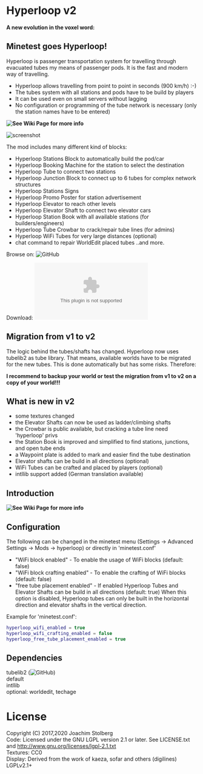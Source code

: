 # Hyperloop v2

**A new evolution in the voxel word:**

## Minetest goes Hyperloop!

Hyperloop is passenger transportation system for travelling through evacuated tubes my means of passenger pods.
It is the fast and modern way of travelling.
* Hyperloop allows travelling from point to point in seconds (900 km/h) :-)
* The tubes system with all stations and pods have to be build by players
* It can be used even on small servers without lagging
* No configuration or programming of the tube network is necessary (only the station names have to be entered)


**![See Wiki Page for more info](https://github.com/joe7575/Minetest-Hyperloop/wiki)**

![screenshot](https://github.com/joe7575/Minetest-Hyperloop/blob/master/screenshot.png)


The mod includes many different kind of blocks:
- Hyperloop Stations Block to automatically build the pod/car
- Hyperloop Booking Machine for the station to select the destination
- Hyperloop Tube to connect two stations
- Hyperloop Junction Block to connect up to 6 tubes for complex network structures
- Hyperloop Stations Signs
- Hyperloop Promo Poster for station advertisement
- Hyperloop Elevator to reach other levels
- Hyperloop Elevator Shaft to connect two elevator cars 
- Hyperloop Station Book with all available stations (for builders/engineers)
- Hyperloop Tube Crowbar to crack/repair tube lines (for admins)
- Hyperloop WiFi Tubes for very large distances (optional)
- chat command to repair WorldEdit placed tubes
..and more.


Browse on: ![GitHub](https://github.com/joe7575/Minetest-Hyperloop)

Download: ![GitHub](https://github.com/joe7575/Minetest-Hyperloop/archive/master.zip)


## Migration from v1 to v2
The logic behind the tubes/shafts has changed. Hyperloop now uses tubelib2 as tube library.
That means, available worlds have to be migrated for the new tubes. This is done automatically but
has some risks. Therefore:

**I recommend to backup your world or test the migration from v1 to v2 on a copy of your world!!!**


## What is new in v2
- some textures changed
- the Elevator Shafts can now be used as ladder/climbing shafts
- the Crowbar is public available, but cracking a tube line need 'hyperloop' privs
- the Station Book is improved and simplified to find stations, junctions, and open tube ends
- a Waypoint plate is added to mark and easier find the tube destination
- Elevator shafts can be build in all directions (optional)
- WiFi Tubes can be crafted and placed by players (optional)
- intllib support added (German translation available)


## Introduction

**![See Wiki Page for more info](https://github.com/joe7575/Minetest-Hyperloop/wiki)**


## Configuration
The following can be changed in the minetest menu (Settings -> Advanced Settings -> Mods -> hyperloop) or directly in 'minetest.conf'
* "WiFi block enabled" - To enable the usage of WiFi blocks (default: false)
* "WiFi block crafting enabled" - To enable the crafting of WiFi blocks (default: false)
* "free tube placement enabled" - If enabled Hyperloop Tubes and Elevator Shafts can be build in all directions (default: true)
  When this option is disabled, Hyperloop tubes can only be built in the horizontal direction and elevator shafts in the vertical direction.

Example for 'minetest.conf':
```LUA
hyperloop_wifi_enabled = true
hyperloop_wifi_crafting_enabled = false
hyperloop_free_tube_placement_enabled = true
```

## Dependencies
tubelib2 (![GitHub](https://github.com/joe7575/tubelib2))  
default  
intllib  
optional: worldedit, techage


# License
Copyright (C) 2017,2020 Joachim Stolberg  
Code: Licensed under the GNU LGPL version 2.1 or later. See LICENSE.txt and http://www.gnu.org/licenses/lgpl-2.1.txt  
Textures: CC0  
Display: Derived from the work of kaeza, sofar and others (digilines) LGPLv2.1+
